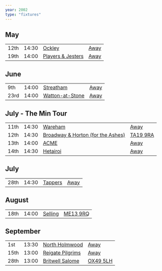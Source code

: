 ```yaml
---
year: 2002
type: "fixtures"
---
```


## May

|  |  |  |  |
|:---|:---|:---|:---|
| 12th | 14:30 | [Ockley](/2002/ockley) | [Away](https://goo.gl/maps/vmhvFhbrVZGrsXAAA) |
| 19th | 14:00 | [Players & Jesters](/2002/players-and-jesters) | [Away]() |

## June

|  |  |  |  |
|:---|:---|:---|:---|
| 9th | 14:00 | [Streatham](/2002/streatham) | [Away]() |
| 23rd | 14:00 | [Watton-at-Stone](/2002/watton-at-stone) | [Away](https://goo.gl/maps/JPBQawMsjLgYtVHk9) |

## July - The Min Tour

|  |  |  |  |
|:---|:---|:---|:---|
| 11th | 14:30 | [Wareham](/2002/wareham) | [Away]() |
| 12th | 14:30 | [Broadway & Horton (for the Ashes)](/2002/broadway-and-horton) | [TA19 9RA](https//goo.gl/maps/hVamJL8if6v) |
| 13th | 14:00 | [ACME](/2002/acme) | [Away]() |
| 14th | 14:30 | [Hetairoi](/2002/hetairoi) | [Away]() |

## July

|  |  |  |  |
|:---|:---|:---|:---|
| 28th | 14:30 | [Tappers](/2002/tappers) | [Away]() |

## August

|  |  |  |  |
|:---|:---|:---|:---|
| 18th | 14:00 | [Selling](/2002/selling) | [ME13 9RQ](https//goo.gl/maps/QeLhjBkEbJr) |

## September

|  |  |  |  |
|:---|:---|:---|:---|
| 1st | 13:30 | [North Holmwood](/2002/north-holmwood) | [Away]() |
| 15th | 13:00 | [Reigate Pilgrims](/2002/reigate-pilgrims) | [Away](https://goo.gl/maps/z54KDhWLtQreY6xy9) |
| 28th | 13:00 | [Britwell Salome](/2002/britwell-salome) | [OX49 5LH](https://goo.gl/maps/CGgpPNyQhotADDFs9) |